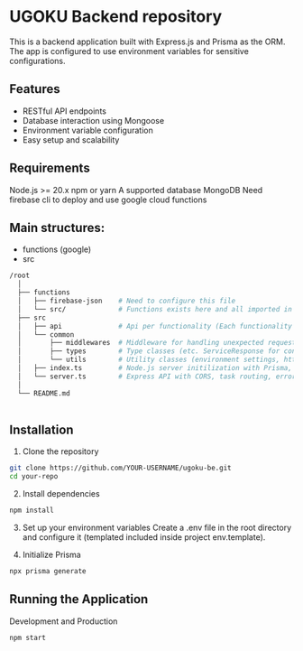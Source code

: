 # UGOKU Backend repository

This is a backend application built with Express.js and Prisma as the ORM. The app is configured to use environment variables for sensitive configurations.

## Features
- RESTful API endpoints
- Database interaction using Mongoose
- Environment variable configuration
- Easy setup and scalability

## Requirements
Node.js >= 20.x
npm or yarn
A supported database MongoDB
Need firebase cli to deploy and use google cloud functions

## Main structures:
- functions (google)
- src

```sh
/root
  │
  ├── functions
  │   ├── firebase-json    # Need to configure this file
  │   └── src/             # Functions exists here and all imported in index.ts
  ├── src
  │   ├── api              # Api per functionality (Each functionality consists of router, service and controller)
  │   └── common
  │       ├── middlewares  # Middleware for handling unexpected requests and Prisma-specific error logging
  │       ├── types        # Type classes (etc. ServiceResponse for consistent API success and failure responses)
  │       └── utils        # Utility classes (environment settings, http handlers and logger classes)
  │   ├── index.ts         # Node.js server initilization with Prisma, environment settings, and handling shutdown.
  │   └── server.ts        # Express API with CORS, task routing, error handling, and observability functionalities decleration.
  │
  └── README.md
  

```

## Installation

1. Clone the repository
```bash
git clone https://github.com/YOUR-USERNAME/ugoku-be.git
cd your-repo
```

2. Install dependencies
```bash
npm install
```
3. Set up your environment variables
Create a .env file in the root directory and configure it (templated included inside project env.template).

4. Initialize Prisma
```bash
npx prisma generate
```

## Running the Application

Development and Production
```bash
npm start
```
